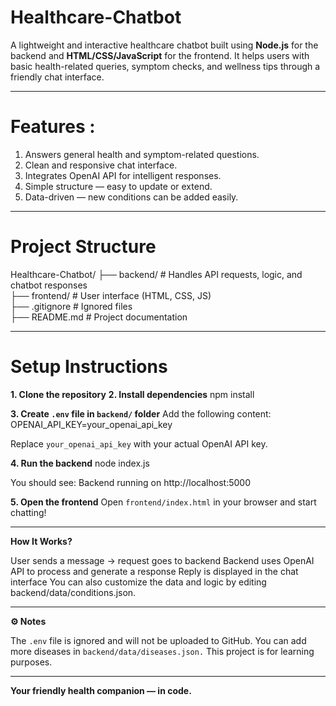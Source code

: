 # **Healthcare-Chatbot**
A lightweight and interactive healthcare chatbot built using **Node.js** for the backend and **HTML/CSS/JavaScript** for the frontend.
It helps users with basic health-related queries, symptom checks, and wellness tips through a friendly chat interface.

---

# **Features :**

   1. Answers general health and symptom-related questions.
   2. Clean and responsive chat interface.
   3. Integrates OpenAI API for intelligent responses.
   4. Simple structure — easy to update or extend.
   5. Data-driven — new conditions can be added easily.
      
 --- 
 
# **Project Structure**

Healthcare-Chatbot/
├── backend/        # Handles API requests, logic, and chatbot responses  
├── frontend/       # User interface (HTML, CSS, JS)  
├── .gitignore      # Ignored files  
├── README.md       # Project documentation  

---

# **Setup Instructions**

**1. Clone the repository**
**2. Install dependencies**
npm install

**3. Create ```.env``` file in ```backend/``` folder**
Add the following content: OPENAI_API_KEY=your_openai_api_key

Replace ```your_openai_api_key``` with your actual OpenAI API key.

**4. Run the backend**
node index.js

You should see: Backend running on http://localhost:5000

**5. Open the frontend**
Open ```frontend/index.html``` in your browser and start chatting!

---

**How It Works?**

User sends a message → request goes to backend
Backend uses OpenAI API to process and generate a response
Reply is displayed in the chat interface
You can also customize the data and logic by editing backend/data/conditions.json.

---

**⚙ Notes**

The ```.env``` file is ignored and will not be uploaded to GitHub.
You can add more diseases in ```backend/data/diseases.json.```
This project is for learning purposes.

---

**Your friendly health companion — in code.**
